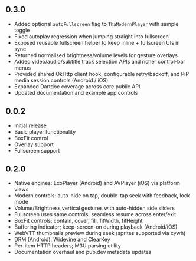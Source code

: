 ## 0.3.0

- Added optional `autoFullscreen` flag to `ThaModernPlayer` with sample toggle
- Fixed autoplay regression when jumping straight into fullscreen
- Exposed reusable fullscreen helper to keep inline + fullscreen UIs in sync
- Returned normalised brightness/volume levels for gesture overlays
- Added video/audio/subtitle track selection APIs and richer control-bar menus
- Provided shared OkHttp client hook, configurable retry/backoff, and PiP media session controls (Android / iOS)
- Expanded Dartdoc coverage across core public API
- Updated documentation and example app controls

## 0.0.2

- Initial release
- Basic player functionality
- BoxFit control
- Overlay support
- Fullscreen support
## 0.2.0

- Native engines: ExoPlayer (Android) and AVPlayer (iOS) via platform views
- Modern controls: auto-hide on tap, double-tap seek with feedback, lock mode
- Volume/Brightness vertical gestures with auto-hidden side sliders
- Fullscreen uses same controls; seamless resume across enter/exit
- BoxFit controls: contain, cover, fill, fitWidth, fitHeight
- Buffering indicator; keep-screen-on during playback (Android/iOS)
- WebVTT thumbnails preview during seek (sprites supported via xywh)
- DRM (Android): Widevine and ClearKey
- Per-item HTTP headers; M3U parsing utility
- Documentation overhaul and pub.dev metadata updates
